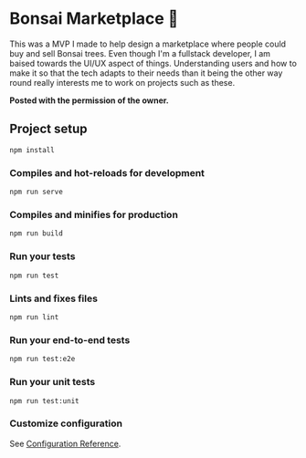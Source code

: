 # Bonsai Marketplace 🌳

This was a MVP I made to help design a marketplace where people could buy and sell Bonsai trees. Even though I'm a fullstack developer, I am baised towards the UI/UX aspect of things. Understanding users and how to make it so that the tech adapts to their needs than it being the other way round really interests me to work on projects such as these.

**Posted with the permission of the owner.**

## Project setup
```
npm install
```

### Compiles and hot-reloads for development
```
npm run serve
```

### Compiles and minifies for production
```
npm run build
```

### Run your tests
```
npm run test
```

### Lints and fixes files
```
npm run lint
```

### Run your end-to-end tests
```
npm run test:e2e
```

### Run your unit tests
```
npm run test:unit
```

### Customize configuration
See [Configuration Reference](https://cli.vuejs.org/config/).
